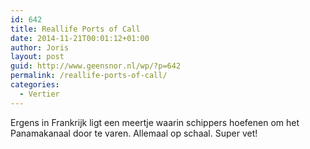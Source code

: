 ```yaml
---
id: 642
title: Reallife Ports of Call
date: 2014-11-21T00:01:12+01:00
author: Joris
layout: post
guid: http://www.geensnor.nl/wp/?p=642
permalink: /reallife-ports-of-call/
categories:
  - Vertier
---
```

Ergens in Frankrijk ligt een meertje waarin schippers hoefenen om het Panamakanaal door te varen. Allemaal op schaal. Super vet!

<span class="embed-youtube" style="text-align:center; display: block;"></span>